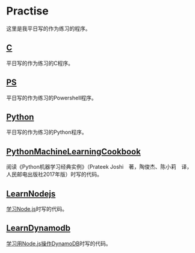 # Practise

这里是我平日写的作为练习的程序。


## [C](C)

平日写的作为练习的C程序。

## [PS](PS)

平日写的作为练习的Powershell程序。


## [Python](Python)

平日写的作为练习的Python程序。


## [PythonMachineLearningCookbook](PythonMachineLearningCookbook)

阅读《Python机器学习经典实例》（Prateek Joshi　著，陶俊杰、陈小莉　译，人民邮电出版社2017年版）时写的代码。


## [LearnNodejs](LearnNodejs)

[学习Node.js](http://www.runoob.com/nodejs/)时写的代码。


## [LearnDynamodb](LearnDynamodb)

[学习用Node.js操作DynamoDB](https://docs.aws.amazon.com/zh_cn/amazondynamodb/latest/developerguide/GettingStarted.NodeJs.html)时写的代码。
